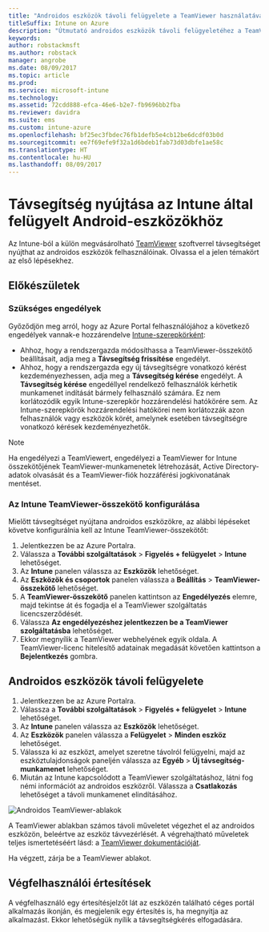 ```yaml
---
title: "Androidos eszközök távoli felügyelete a TeamViewer használatával"
titleSuffix: Intune on Azure
description: "Útmutató androidos eszközök távoli felügyeletéhez a TeamViewer használatával.”"
keywords: 
author: robstackmsft
ms.author: robstack
manager: angrobe
ms.date: 08/09/2017
ms.topic: article
ms.prod: 
ms.service: microsoft-intune
ms.technology: 
ms.assetid: 72cdd888-efca-46e6-b2e7-fb9696bb2fba
ms.reviewer: davidra
ms.suite: ems
ms.custom: intune-azure
ms.openlocfilehash: bf25ec3fbdec76fb1defb5e4cb12be6dcdf03b0d
ms.sourcegitcommit: ee7f69efe9f32a1d6bdeb1fab73d03dbfe1ae58c
ms.translationtype: HT
ms.contentlocale: hu-HU
ms.lasthandoff: 08/09/2017
---
```

# <a name="provide-remote-assistance-for-intune-managed-android-devices"></a>Távsegítség nyújtása az Intune által felügyelt Android-eszközökhöz

Az Intune-ból a külön megvásárolható [TeamViewer](https://www.teamviewer.com) szoftverrel távsegítséget nyújthat az androidos eszközök felhasználóinak. Olvassa el a jelen témakört az első lépésekhez.

## <a name="before-you-start"></a>Előkészületek

### <a name="required-permissions"></a>Szükséges engedélyek

Győződjön meg arról, hogy az Azure Portal felhasználójához a következő engedélyek vannak-e hozzárendelve [Intune-szerepkörként](https://docs.microsoft.com/intune-azure/access-control/role-based-access-control):
- Ahhoz, hogy a rendszergazda módosíthassa a TeamViewer-összekötő beállításait, adja meg a **Távsegítség frissítése** engedélyt.
- Ahhoz, hogy a rendszergazda egy új távsegítségre vonatkozó kérést kezdeményezhessen, adja meg a **Távsegítség kérése** engedélyt. A **Távsegítség kérése** engedéllyel rendelkező felhasználók kérhetik munkamenet indítását bármely felhasználó számára. Ez nem korlátozódik egyik Intune-szerepkör hozzárendelési hatókörére sem. Az Intune-szerepkörök hozzárendelési hatókörei nem korlátozzák azon felhasználók vagy eszközök körét, amelynek esetében távsegítségre vonatkozó kérések kezdeményezhetők.

>[!NOTE]
>Ha engedélyezi a TeamViewert, engedélyezi a TeamViewer for Intune összekötőjének TeamViewer-munkamenetek létrehozását, Active Directory-adatok olvasását és a TeamViewer-fiók hozzáférési jogkivonatának mentéset.

### <a name="configure-the-intune-teamviewer-connector"></a>Az Intune TeamViewer-összekötő konfigurálása

Mielőtt távsegítséget nyújtana androidos eszközökre, az alábbi lépéseket követve konfigurálnia kell az Intune TeamViewer-összekötőt:


1. Jelentkezzen be az Azure Portalra.
2. Válassza a **További szolgáltatások** > **Figyelés + felügyelet** > **Intune** lehetőséget.
3. Az **Intune** panelen válassza az **Eszközök** lehetőséget.
4. Az **Eszközök és csoportok** panelen válassza a **Beállítás** > **TeamViewer-összekötő** lehetőséget.
5. A **TeamViewer-összekötő** panelen kattintson az **Engedélyezés** elemre, majd tekintse át és fogadja el a TeamViewer szolgáltatás licencszerződését.
6. Válassza **Az engedélyezéshez jelentkezzen be a TeamViewer szolgáltatásba** lehetőséget.
7. Ekkor megnyílik a TeamViewer webhelyének egyik oldala. A TeamViewer-licenc hitelesítő adatainak megadását követően kattintson a **Bejelentkezés** gombra.


## <a name="how-to-remotely-administer-an-android-device"></a>Androidos eszközök távoli felügyelete

1. Jelentkezzen be az Azure Portalra.
2. Válassza a **További szolgáltatások** > **Figyelés + felügyelet** > **Intune** lehetőséget.
3. Az **Intune** panelen válassza az **Eszközök** lehetőséget.
4. Az **Eszközök** panelen válassza a **Felügyelet** > **Minden eszköz** lehetőséget.
5. Válassza ki az eszközt, amelyet szeretne távolról felügyelni, majd az eszköztulajdonságok paneljén válassza az **Egyéb** > **Új távsegítség-munkamenet** lehetőséget.
6. Miután az Intune kapcsolódott a TeamViewer szolgáltatáshoz, látni fog némi információt az androidos eszközről. Válassza a **Csatlakozás** lehetőséget a távoli munkamenet elindításához.

![Androidos TeamViewer-ablakok](./media/android-teamviewer.png)

A TeamViewer ablakban számos távoli műveletet végezhet el az androidos eszközön, beleértve az eszköz távvezérlését. A végrehajtható műveletek teljes ismertetéséért lásd: a [TeamViewer dokumentációját](https://www.teamviewer.com/support/documents/).

Ha végzett, zárja be a TeamViewer ablakot.

## <a name="end-user-notifications"></a>Végfelhasználói értesítések

A végfelhasználó egy értesítésjelzőt lát az eszközén található céges portál alkalmazás ikonján, és megjelenik egy értesítés is, ha megnyitja az alkalmazást. Ekkor lehetőségük nyílik a távsegítségkérés elfogadására.

